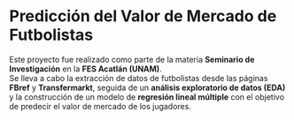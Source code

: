 # Predicción del Valor de Mercado de Futbolistas

Este proyecto fue realizado como parte de la materia **Seminario de Investigación** en la **FES Acatlán (UNAM)**.  
Se lleva a cabo la extracción de datos de futbolistas desde las páginas **FBref** y **Transfermarkt**, seguida de un **análisis exploratorio de datos (EDA)** y la construcción de un modelo de **regresión lineal múltiple** con el objetivo de predecir el valor de mercado de los jugadores.
